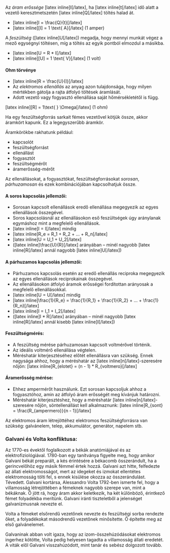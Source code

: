 Az *áram erőssége* [latex inline]I[/latex], ha [latex inline]t[/latex] idő alatt a vezető keresztmetszetén [latex inline]Q[/latex] töltés halad át.

 - [latex inline]I = \frac{Q}{t}[/latex]
 - [latex inline][I] = 1 \text{ A}[/latex] (1 amper)

A *feszültség* ([latex inline]U[/latex]) megadja, hogy mennyi munkát végez a mező egységnyi töltésen, míg a töltés az egyik pontból elmozdul a másikba.

 - [latex inline]U = R * I[/latex]
 - [latex inline][U] = 1 \text{ V}[/latex] (1 volt)

#### Ohm törvénye

 - [latex inline]R = \frac{U}{I}[/latex]
 - Az *elektromos ellenállás* az anyag azon tulajdonsága, hogy milyen mértékben gátolja a rajta átfolyó töltések áramlását.
 - Adott vezető vagy fogyasztó ellenállása saját hőmérsékletétől is függ.

[latex inline][R] = 1\text{ } \Omega[/latex] (1 ohm)

Ha egy feszültségforrás sarkait fémes vezetővel kötjük össze, akkor áramkört kapunk. Ez a legegyszerűbb áramkör.

Áramkörökbe rakhatunk például:

 - kapcsolót
 - feszültségforrást
 - ellenállást
 - fogyasztót
 - feszültségmérőt
 - áramerősség-mérőt

Az ellenállásokat, a fogyasztókat, feszültségforrásokat *sorosan*, *párhuzamosan* és ezek kombinációjában kapcsolhatjuk össze.

#### A soros kapcsolás jellemzői:

 - Sorosan kapcsolt ellenállások eredő ellenállása megegyezik az egyes ellenállások összegével.
 - Soros kapcsolásnál az ellenállásokon eső feszültségek úgy aránylanak egymáshoz mint a megfelelő ellenállások.
 - [latex inline]I = I[/latex] mindig
 - [latex inline]R_e = R_1 + R_2 + ... + R_n[/latex]
 - [latex inline]U = U_1 + U_2[/latex]
 - ([latex inline]\frac{U}{R}[/latex] arányában – minél nagyobb [latex inline]R[/latex] annál nagyobb [latex inline]U[/latex])

#### A párhuzamos kapcsolás jellemzői:

 - Párhuzamos kapcsolás esetén az eredő ellenállás reciproka megegyezik az egyes ellenállások reciprokainak összegével.
 - Az ellenállásokon átfolyó áramok erősségei fordítottan arányosak a megfelelő ellenállásokkal.
 - [latex inline]U = U[/latex] mindig
 - [latex inline]\frac{1}{R_e} = \frac{1}{R_1} + \frac{1}{R_2} + ... + \frac{1}{R_n}[/latex]
 - [latex inline]I = I_1 + I_2[/latex]
 - ([latex inline]I * R[/latex] arányában – minél nagyobb [latex inline]R[/latex] annál kisebb [latex inline]I[/latex])

#### Feszültségmérés:

 - A feszültség mérése párhuzamosan kapcsolt voltmérővel történik.
 - Az ideális voltmérő ellenállása végtelen.
 - Méréshatár kiterjesztéséhez előtét ellenállásra van szükség. Ennek nagysága ahhoz, hogy a méréshatár az [latex inline]n[/latex]-szeresére nőjön: [latex inline]R_{elotet} = (n - 1) * R_{voltmero}[/latex]

#### Áramerősség mérése:

 - Ehhez ampermérőt használunk. Ezt sorosan kapcsoljuk ahhoz a fogyasztóhoz, amin az átfolyó áram erősségét meg kívánjuk határozni.
 - Méréshatár kiterjesztéshez, hogy a méréshatár [latex inline]n[/latex]-szeresére nőjön, söntellenállást kell alkalmaznunk: [latex inline]R_{sont} = \frac{R_{ampermero}}{n - 1}[/latex]

Az elektromos áram létrejöttéhez elektromos feszültségforrásra van szükség: galvánelem, telep, akkumulátor, generátor, napelem stb.

### Galvani és Volta konfliktusa:

Az 1770-es évektől foglalkozott a békák anatómiájával és az elektrofiziológiával. 1780-ban egy tanítványa figyelte meg, hogy amikor Galvani békát preparált, a kés érintésére a békacomb összerándult, ha a gerincvelőhöz egy másik fémmel értek hozzá. Galvani azt hitte, felfedezte az állati elektromosságot, mert az idegeket és izmokat ellentétes elektromosság tölti fel, s ennek kisülése okozza az összerándulást. Tévedett. Galvani kortársa, Alessandro Volta 1792-ben ismerte fel, hogy a villamosság létrejöttében a fémeknek nagyobb szerepe van, mint a békáknak. Ő jött rá, hogy áram akkor keletkezik, ha két különböző, érintkező fémet folyadékba merítünk. Galvani iránti tiszteletből a jelenséget galvanizmusnak nevezte el.

Volta a fémeket elsőrendű vezetőnek nevezte és feszültségi sorba rendezte őket, a folyadékokat másodrendű vezetőnek minősítette. Ő építette meg az első galvánelemet.

Galvaninak abban volt igaza, hogy az izom-összehúzódásokat elektromos ingerhez kötötte, Volta pedig helyesen tagadta a villamosság állati eredetét. A viták elől Galvani visszahúzódott, mint tanár és sebész dolgozott tovább.
